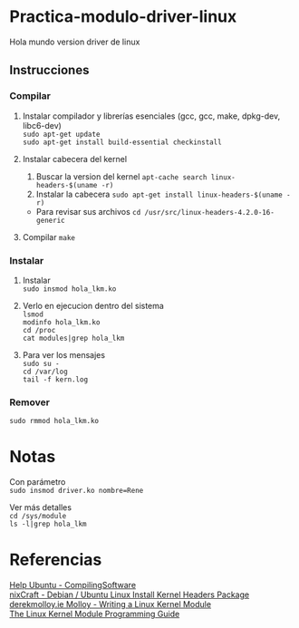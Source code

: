# Practica-modulo-driver-linux
Hola mundo version driver de linux

## Instrucciones
### Compilar

1. Instalar compilador y librerías esenciales (gcc, gcc, make, dpkg-dev, libc6-dev)<br>
    ```sudo apt-get update```<br>
    ```sudo apt-get install build-essential checkinstall```<br>

2. Instalar cabecera del kernel
    1. Buscar la version del kernel
        ```apt-cache search linux-headers-$(uname -r)```<br>
    2. Instalar la cabecera
        ```sudo apt-get install linux-headers-$(uname -r)```<br>
    * Para revisar sus archivos
        ```cd /usr/src/linux-headers-4.2.0-16-generic```<br>

3. Compilar
    ```make```<br>
    
### Instalar

1. Instalar <br>
    ```sudo insmod hola_lkm.ko```<br>

2. Verlo en ejecucion dentro del sistema <br>
```lsmod ```<br>
```modinfo hola_lkm.ko``` <br>
```cd /proc``` <br>
```cat modules|grep hola_lkm``` <br>

3. Para ver los mensajes <br>
```sudo su -```<br>
```cd /var/log```<br>
```tail -f kern.log```<br>

### Remover

```sudo rmmod hola_lkm.ko```
    
# Notas
Con parámetro<br>
    ```sudo insmod driver.ko nombre=Rene```<br>

Ver más detalles<br>
    ```cd /sys/module```<br>
    ```ls -l|grep hola_lkm```<br>

# Referencias
[Help Ubuntu - CompilingSoftware](https://help.ubuntu.com/community/CompilingSoftware)<br>
[nixCraft - Debian / Ubuntu Linux Install Kernel Headers Package](http://www.cyberciti.biz/faq/howto-install-kernel-headers-package/)<br>
[derekmolloy.ie Molloy - Writing a Linux Kernel Module](http://derekmolloy.ie/writing-a-linux-kernel-module-part-1-introduction/)<br>
[The Linux Kernel Module Programming Guide](http://www.tldp.org/LDP/lkmpg/2.6/html/lkmpg.html)<br>
